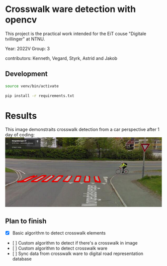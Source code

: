 # Crosswalk ware detection with opencv

This project is the practical work intended for the EiT couse "Digitale tvillinger" at NTNU.

Year: 2022V
Group: 3

contributors: Kenneth, Vegard, Styrk, Astrid and Jakob

## Development

```bash
source venv/bin/activate
```

```bash
pip install -r requirements.txt
```

# Results

This image demonstraits crosswalk detection from a car perspective after 1 day of coding:
![Crosswalk detection](https://github.com/jakob-lj/tdt4680-digitale-tvillinger-22-g3-project/blob/main/src/results/crosswalk_detection.png)

## Plan to finish

- [x] Basic algorithm to detect crosswalk elements
- [ ] Custom algorithm to detect if there's a crosswalk in image
- [ ] Custom algorithm to detect crosswalk ware
- [ ] Sync data from crosswalk ware to digital road representation database
